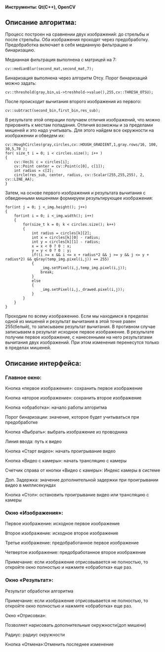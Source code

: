 
#### Инструменты: Qt(C++), OpenCV

## Описание алгоритма:

Процесс построен на сравнении двух изображений: до стрельбы и после стрельбы.
Оба изображения проходят через предобработку. 
Предобработка включает в себя медианную фильтрацию и бинаризацию.

Медианная фильтрация выполнена с матрицей на 7:
  
    cv::medianBlur(second_mat,second_mat,7);

Бинаризация выполнена через алгоритм Отсу. Порог бинаризаций можно задать:

    cv::threshold(gray,bin,ui->treshhold->value(),255,cv::THRESH_OTSU);

После происходит вычитания второго изображения из первого:
    
    cv::subtract(second_bin,first_bin,res_sub);

В результате этой операции получаем отличия изображений, что можно прировнять к местам попадания. Отличия возможны и за пределами мишеней и это надо учитывать.
Для этого найдем все окружности на изображении и обведем их:

    cv::HoughCircles(gray,circles,cv::HOUGH_GRADIENT,1,gray.rows/16, 100, 30,5,70 );
    for( size_t i = 0; i < circles.size(); i++ )
    {
        cv::Vec3i c = circles[i];
        cv::Point center = cv::Point(c[0], c[1]);
        int radius = c[2];
        circle(res_sub, center, radius, cv::Scalar(255,255,255), 2, cv::LINE_AA);
    }

Затем, на основе первого изображения и результата вычитания с обведенными мишенями формируем результирующее изображения:

    for(int j = 0; j <_img.height(); j++)
    {
        for(int i = 0; i <_img.width(); i++)
        {
            for(size_t k = 0; k < circles.size(); k++)
            {
                int radius = circles[k][2];
                int x = circles[k][0] - radius;
                int y = circles[k][1] - radius;
                x = x < 0 ? 0 : x;
                y = y < 0 ? 0 : y;
                if((i >= x && i <= x + radius*2 && j >= y && j <= y + radius*2) && qGray(temp_img.pixel(i,j)) == 255)
                {
                    _img.setPixel(i,j,temp_img.pixel(i,j));
                    break;
                }
                else
                {
                    _img.setPixel(i,j,_drawed.pixel(i,j));
                }
            }
        }
    }
  
Проходим по всему изображению. Если мы находимся в пределах одной из мишеней и результат вычитания в этой точке равен 255(белый), то записываем результат вычитания. В противном случае записываем в результат исходное первое изображение.
В результате получим первое изображение, с нанесенными на него результатами вычитания двух изображений. При этом изменения перенесутся только в пределах мишеней.

## Описание интерфейса:

### Главное окно:

Кнопка «первое изображение»: сохранить первое изображение

Кнопка «второе изображение»: сохранить второе изображение

Кнопка «обработка»: начало работы алгоритма

Порог бинаризации: значение, которое будет учитываться при предобработке

Кнопка «Выбрать»: выбрать изображение из проводника

Линия ввода: путь к видео

Кнопка «Старт видео»: начать проигрывание видео

Кнопка «Видео с камеры»: начать трансляцию с камеры

Счетчик справа от кнопки «Видео с камеры»: Индекс камеры в системе

Доп. Задержка: значение дополнительной задержки при проигрывании видео в миллисекундах

Кнопка «Стоп»: остановить проигрывание видео или трансляцию с камеры


### Окно «Изображения»:

Первое изображение: исходное первое изображение

Второе изображение: исходное второе изображение

Третье изображение: предобработанное первое изображение

Четвертое изображение: предобработанное второе изображение


Примечание: если изображение отрисовывается не полностью, то откройте окно полностью и нажмите «обработка» еще раз.

### Окно «Результат»:

Результат обработки алгоритма

Примечание: если изображение отрисовывается не полностью, то откройте окно полностью и нажмите «обработка» еще раз.

Окно «Отрисовка»:

Позволяет нарисовать дополнительные окружности(доп мишени)

Радиус: радиус окружности

Кнопка «Отмена»:Отменить последнее изменение
